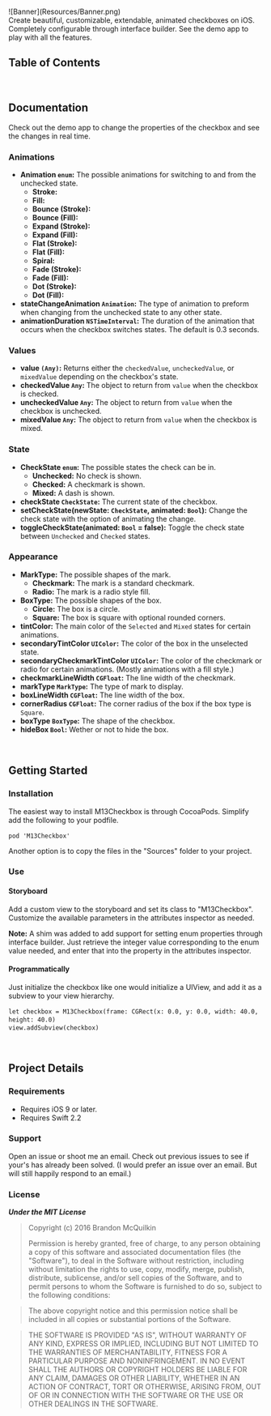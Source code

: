 <br>
![Banner](Resources/Banner.png)
<br>
Create beautiful, customizable, extendable, animated checkboxes on iOS. Completely configurable through interface builder. See the demo app to play with all the features.

Table of Contents
-----------------


<br>

Documentation
-------------

Check out the demo app to change the properties of the checkbox and see the changes in real time.

### Animations

- **Animation `enum`:** The possible animations for switching to and from the unchecked state.
    - **Stroke:**
    - **Fill:**
    - **Bounce (Stroke):**
    - **Bounce (Fill):**
    - **Expand (Stroke):**
    - **Expand (Fill):**
    - **Flat (Stroke):**
    - **Flat (Fill):**
    - **Spiral:**
    - **Fade (Stroke):**
    - **Fade (Fill):**
    - **Dot (Stroke):**
    - **Dot (Fill):**
- **stateChangeAnimation `Animation`:** The type of animation to preform when changing from the unchecked state to any other state.
- **animationDuration `NSTimeInterval`:** The duration of the animation that occurs when the checkbox switches states. The default is 0.3 seconds.

### Values
    
- **value `(Any)`:** Returns either the `checkedValue`, `uncheckedValue`, or `mixedValue` depending on the checkbox's state.
- **checkedValue `Any`:** The object to return from `value` when the checkbox is checked.
- **uncheckedValue `Any`:** The object to return from `value` when the checkbox is unchecked.
- **mixedValue `Any`:** The object to return from `value` when the checkbox is mixed.

### State

- **CheckState `enum`:** The possible states the check can be in.
    - **Unchecked:** No check is shown.
    - **Checked:** A checkmark is shown.
    - **Mixed:** A dash is shown.
- **checkState `CheckState`:** The current state of the checkbox.
- **setCheckState(newState: `CheckState`, animated: `Bool`):** Change the check state with the option of animating the change.
- **toggleCheckState(animated: `Bool` = false):** Toggle the check state between `Unchecked` and `Checked` states.

### Appearance

- **MarkType:** The possible shapes of the mark.
    - **Checkmark:** The mark is a standard checkmark.
    - **Radio:** The mark is a radio style fill.
- **BoxType:** The possible shapes of the box.
    - **Circle:** The box is a circle.
    - **Square:** The box is square with optional rounded corners.
- **tintColor:** The main color of the `Selected` and `Mixed` states for certain animations. 
- **secondaryTintColor `UIColor`:** The color of the box in the unselected state.
- **secondaryCheckmarkTintColor `UIColor`:** The color of the checkmark or radio for certain animations. (Mostly animations with a fill style.)
- **checkmarkLineWidth `CGFloat`:** The line width of the checkmark.
- **markType `MarkType`:** The type of mark to display.
- **boxLineWidth `CGFloat`:** The line width of the box.
- **cornerRadius `CGFloat`:** The corner radius of the box if the box type is `Square`.
- **boxType `BoxType`:** The shape of the checkbox.
- **hideBox `Bool`:** Wether or not to hide the box.


<br>

Getting Started
---------------

### Installation

The easiest way to install M13Checkbox is through CocoaPods. Simplify add the following to your podfile.

```
pod 'M13Checkbox'
```

Another option is to copy the files in the "Sources" folder to your project.

### Use

#### Storyboard

Add a custom view to the storyboard and set its class to "M13Checkbox". Customize the available parameters in the attributes inspector as needed.

**Note:** A shim was added to add support for setting enum properties through interface builder. Just retrieve the integer value corresponding to the enum value needed, and enter that into the property in the attributes inspector.

#### Programmatically 

Just initialize the checkbox like one would initialize a UIView, and add it as a subview to your view hierarchy. 

```
let checkbox = M13Checkbox(frame: CGRect(x: 0.0, y: 0.0, width: 40.0, height: 40.0)
view.addSubview(checkbox)
```

<br>

Project Details
---------------

### Requirements

- Requires iOS 9 or later.
- Requires Swift 2.2

### Support

Open an issue or shoot me an email. Check out previous issues to see if your's has already been solved. (I would prefer an issue over an email. But will still happily respond to an email.)

### License

***Under the MIT License***

>Copyright (c) 2016 Brandon McQuilkin
>                    
>Permission is hereby granted, free of charge, to any person obtaining a copy of this software and associated documentation files (the "Software"), to deal in the Software without restriction, including without limitation the rights to use, copy, modify, merge, publish, distribute, sublicense, and/or sell copies of the Software, and to permit persons to whom the Software is furnished to do so, subject to the following conditions:
                    
>The above copyright notice and this permission notice shall be included in all copies or substantial portions of the Software.
                    
>THE SOFTWARE IS PROVIDED "AS IS", WITHOUT WARRANTY OF ANY KIND, EXPRESS OR IMPLIED, INCLUDING BUT NOT LIMITED TO THE WARRANTIES OF MERCHANTABILITY, FITNESS FOR A PARTICULAR PURPOSE AND NONINFRINGEMENT. IN NO EVENT SHALL THE AUTHORS OR COPYRIGHT HOLDERS BE LIABLE FOR ANY CLAIM, DAMAGES OR OTHER LIABILITY, WHETHER IN AN ACTION OF CONTRACT, TORT OR OTHERWISE, ARISING FROM, OUT OF OR IN CONNECTION WITH THE SOFTWARE OR THE USE OR OTHER DEALINGS IN THE SOFTWARE.





